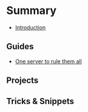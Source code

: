 # Summary

* [Introduction](README.md)

## Guides

* [One server to rule them all](guides/One-server-to-rule-them-all.md)

## Projects

## Tricks & Snippets
